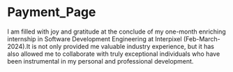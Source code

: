 # Payment_Page
I am filled with joy and gratitude at the conclude of my one-month enriching internship in Software Development Engineering at Interpixel (Feb-March-2024).It is not only provided me valuable industry experience, but it has also allowed me to collaborate with truly exceptional individuals who have been instrumental in my personal and professional development. 
